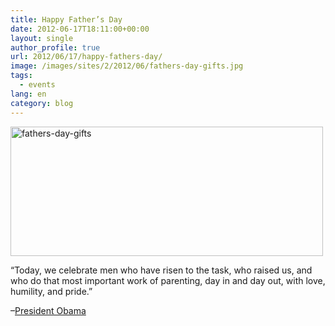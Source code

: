 ```yaml
---
title: Happy Father’s Day
date: 2012-06-17T18:11:00+00:00
layout: single
author_profile: true
url: 2012/06/17/happy-fathers-day/
image: /images/sites/2/2012/06/fathers-day-gifts.jpg
tags:
  - events
lang: en
category: blog
---
```

[<img class="aligncenter size-full wp-image-160" alt="fathers-day-gifts" src="/images/2012/06/fathers-day-gifts.jpg" width="500" height="207" srcset="/images/sites/2/2012/06/fathers-day-gifts.jpg 500w, /images/sites/2/2012/06/fathers-day-gifts-300x124.jpg 300w" sizes="(max-width: 500px) 100vw, 500px" />](/images/2012/06/fathers-day-gifts.jpg)

“Today, we celebrate men who have risen to the task, who raised us, and who do that most important work of parenting, day in and day out, with love, humility, and pride.”

&#8211;<a href="http://www.whitehouse.gov/the-press-office/2012/06/15/presidential-proclamation-father-s-day-2012" target="_blank">President Obama</a>